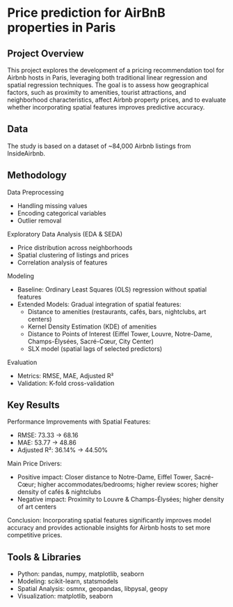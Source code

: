# Price prediction for AirBnB properties in Paris


## Project Overview

This project explores the development of a pricing recommendation tool for Airbnb hosts in Paris, leveraging both traditional linear regression and 
spatial regression techniques. The goal is to assess how geographical factors, such as proximity to amenities, tourist attractions, 
and neighborhood characteristics, affect Airbnb property prices, and to evaluate whether incorporating spatial features improves predictive accuracy.

## Data
The study is based on a dataset of ~84,000 Airbnb listings from InsideAirbnb.


## Methodology

Data Preprocessing
- Handling missing values
- Encoding categorical variables
- Outlier removal 

Exploratory Data Analysis (EDA & SEDA)
- Price distribution across neighborhoods
- Spatial clustering of listings and prices
- Correlation analysis of features

Modeling
- Baseline: Ordinary Least Squares (OLS) regression without spatial features
- Extended Models: Gradual integration of spatial features:
  - Distance to amenities (restaurants, cafés, bars, nightclubs, art centers)
  - Kernel Density Estimation (KDE) of amenities
  - Distance to Points of Interest (Eiffel Tower, Louvre, Notre-Dame, Champs-Élysées, Sacré-Cœur, City Center)
  - SLX model (spatial lags of selected predictors)

Evaluation
- Metrics: RMSE, MAE, Adjusted R²
- Validation: K-fold cross-validation



## Key Results

Performance Improvements with Spatial Features:
- RMSE: 73.33 → 68.16
- MAE: 53.77 → 48.86
- Adjusted R²: 36.14% → 44.50%

Main Price Drivers:
- Positive impact: Closer distance to Notre-Dame, Eiffel Tower, Sacré-Cœur; higher accommodates/bedrooms; higher review scores; higher density of cafés & nightclubs
- Negative impact: Proximity to Louvre & Champs-Élysées; higher density of art centers

Conclusion: Incorporating spatial features significantly improves model accuracy and provides actionable insights for Airbnb hosts to set more competitive prices.


## Tools & Libraries
- Python: pandas, numpy, matplotlib, seaborn
- Modeling: scikit-learn, statsmodels
- Spatial Analysis: osmnx, geopandas, libpysal, geopy
- Visualization: matplotlib, seaborn
